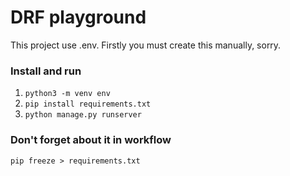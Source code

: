 # DRF playground

This project use .env. Firstly you must create this manually, sorry.

### Install and run
1. `python3 -m venv env`
2. `pip install requirements.txt`
3. `python manage.py runserver`

### Don't forget about it in workflow
`pip freeze > requirements.txt`